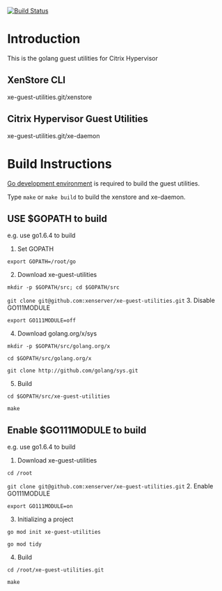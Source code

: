 [![Build Status](https://travis-ci.org/xenserver/xe-guest-utilities.svg?branch=master)](https://travis-ci.org/xenserver/xe-guest-utilities)

Introduction
===================

This is the golang guest utilities for Citrix Hypervisor


XenStore CLI
-----------
xe-guest-utilities.git/xenstore


Citrix Hypervisor Guest Utilities
-----------
xe-guest-utilities.git/xe-daemon


Build Instructions
===================
[Go development environment](https://golang.org/doc/install) is required to build the guest utilities.

Type `make` or `make build` to build the xenstore and xe-daemon.

USE $GOPATH to build
-----------
e.g. use go1.6.4 to build
1. Set GOPATH

`export GOPATH=/root/go`

2. Download xe-guest-utilities

`mkdir -p $GOPATH/src; cd $GOPATH/src`

`git clone git@github.com:xenserver/xe-guest-utilities.git`
3. Disable GO111MODULE

`export GO111MODULE=off`

4. Download golang.org/x/sys

`mkdir -p $GOPATH/src/golang.org/x`

`cd $GOPATH/src/golang.org/x`

`git clone http://github.com/golang/sys.git`

5. Build

`cd $GOPATH/src/xe-guest-utilities`

`make`

Enable $GO111MODULE to build
-----------
e.g. use go1.6.4 to build
1. Download xe-guest-utilities

`cd /root`

`git clone git@github.com:xenserver/xe-guest-utilities.git`
2. Enable GO111MODULE

`export GO111MODULE=on`

3. Initializing a project

`go mod init xe-guest-utilities`

`go mod tidy`

4. Build

`cd /root/xe-guest-utilities.git`

`make`
